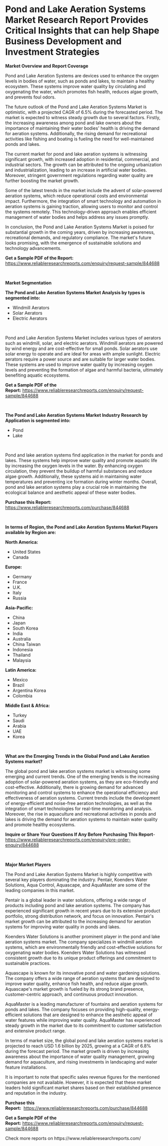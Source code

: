 <p><h1>Pond and Lake Aeration Systems Market Research Report Provides Critical Insights that can help Shape Business Development and Investment Strategies</h1></p><p><strong>Market Overview and Report Coverage</strong></p>
<p><p>Pond and Lake Aeration Systems are devices used to enhance the oxygen levels in bodies of water, such as ponds and lakes, to maintain a healthy ecosystem. These systems improve water quality by circulating and oxygenating the water, which promotes fish health, reduces algae growth, and prevents foul odors.</p><p>The future outlook of the Pond and Lake Aeration Systems Market is optimistic, with a projected CAGR of 6.5% during the forecasted period. The market is expected to witness steady growth due to several factors. Firstly, the increasing awareness among pond and lake owners about the importance of maintaining their water bodies' health is driving the demand for aeration systems. Additionally, the rising demand for recreational activities like fishing and boating is fueling the need for well-maintained ponds and lakes.</p><p>The current market for pond and lake aeration systems is witnessing significant growth, with increased adoption in residential, commercial, and industrial sectors. The growth can be attributed to the ongoing urbanization and industrialization, leading to an increase in artificial water bodies. Moreover, stringent government regulations regarding water quality are further boosting the market growth.</p><p>Some of the latest trends in the market include the advent of solar-powered aeration systems, which reduce operational costs and environmental impact. Furthermore, the integration of smart technology and automation in aeration systems is gaining traction, allowing users to monitor and control the systems remotely. This technology-driven approach enables efficient management of water bodies and helps address any issues promptly.</p><p>In conclusion, the Pond and Lake Aeration Systems Market is poised for substantial growth in the coming years, driven by increasing awareness, recreational demands, and regulatory compliance. The market's future looks promising, with the emergence of sustainable solutions and technology advancements.</p></p>
<p><strong>Get a Sample PDF of the Report:</strong> <a href="https://www.reliableresearchreports.com/enquiry/request-sample/844688">https://www.reliableresearchreports.com/enquiry/request-sample/844688</a></p>
<p>&nbsp;</p>
<p><strong>Market Segmentation</strong></p>
<p><strong>The Pond and Lake Aeration Systems Market Analysis by types is segmented into:</strong></p>
<p><ul><li>Windmill Aerators</li><li>Solar Aerators</li><li>Electric Aerators</li></ul></p>
<p>&nbsp;</p>
<p><p>Pond and Lake Aeration Systems Market includes various types of aerators such as windmill, solar, and electric aerators. Windmill aerators are powered by wind energy and are cost-effective for small ponds. Solar aerators use solar energy to operate and are ideal for areas with ample sunlight. Electric aerators require a power source and are suitable for larger water bodies. These systems are used to improve water quality by increasing oxygen levels and preventing the formation of algae and harmful bacteria, ultimately benefiting aquatic ecosystems.</p></p>
<p><strong>Get a Sample PDF of the Report:</strong>&nbsp;<a href="https://www.reliableresearchreports.com/enquiry/request-sample/844688">https://www.reliableresearchreports.com/enquiry/request-sample/844688</a></p>
<p>&nbsp;</p>
<p><strong>The Pond and Lake Aeration Systems Market Industry Research by Application is segmented into:</strong></p>
<p><ul><li>Pond</li><li>Lake</li></ul></p>
<p>&nbsp;</p>
<p><p>Pond and lake aeration systems find application in the market for ponds and lakes. These systems help improve water quality and promote aquatic life by increasing the oxygen levels in the water. By enhancing oxygen circulation, they prevent the buildup of harmful substances and reduce algae growth. Additionally, these systems aid in maintaining water temperatures and preventing ice formation during winter months. Overall, pond and lake aeration systems play a crucial role in maintaining the ecological balance and aesthetic appeal of these water bodies.</p></p>
<p><strong>Purchase this Report:</strong>&nbsp; <a href="https://www.reliableresearchreports.com/purchase/844688">https://www.reliableresearchreports.com/purchase/844688</a></p>
<p>&nbsp;</p>
<p><strong>In terms of Region, the Pond and Lake Aeration Systems Market Players available by Region are:</strong></p>
<p>
    <p> <strong> North America: </strong>
        <ul>
            <li>United States</li>
            <li>Canada</li>
        </ul>
        </p> 
    <p> <strong> Europe: </strong>
        <ul>
            <li>Germany</li>
            <li>France</li>
            <li>U.K.</li>
            <li>Italy</li>
            <li>Russia</li>
        </ul>
        </p> 
    <p> <strong> Asia-Pacific: </strong>
        <ul>
            <li>China</li>
            <li>Japan</li>
            <li>South Korea</li>
            <li>India</li>
            <li>Australia</li>
            <li>China Taiwan</li>
            <li>Indonesia</li>
            <li>Thailand</li>
            <li>Malaysia</li>
        </ul>
        </p> 
    <p> <strong> Latin America: </strong>
        <ul>
            <li>Mexico</li>
            <li>Brazil</li>
            <li>Argentina Korea</li>
            <li>Colombia</li>
        </ul>
        </p> 
    <p> <strong> Middle East & Africa: </strong>
        <ul>
            <li>Turkey</li>
            <li>Saudi</li>
            <li>Arabia</li>
            <li>UAE</li>
            <li>Korea</li>
        </ul>
    </p>
    </p>
<p>&nbsp;</p>
<p><strong>What are the Emerging Trends in the Global Pond and Lake Aeration Systems market?</strong></p>
<p><p>The global pond and lake aeration systems market is witnessing some emerging and current trends. One of the emerging trends is the increasing adoption of solar-powered aeration systems, as they are eco-friendly and cost-effective. Additionally, there is growing demand for advanced monitoring and control systems to enhance the operational efficiency and effectiveness of aeration systems. Current trends include the development of energy-efficient and noise-free aeration technologies, as well as the integration of smart technologies for real-time monitoring and analysis. Moreover, the rise in aquaculture and recreational activities in ponds and lakes is driving the demand for aeration systems to maintain water quality and promote healthy ecosystems.</p></p>
<p><strong>Inquire or Share Your Questions If Any Before Purchasing This Report</strong>- <a href="https://www.reliableresearchreports.com/enquiry/pre-order-enquiry/844688">https://www.reliableresearchreports.com/enquiry/pre-order-enquiry/844688</a></p>
<p>&nbsp;</p>
<p><strong>Major Market Players</strong></p>
<p><p>The Pond and Lake Aeration Systems Market is highly competitive with several key players dominating the industry. Pentair, Koenders Water Solutions, Aqua Control, Aquascape, and AquaMaster are some of the leading companies in this market.</p><p>Pentair is a global leader in water solutions, offering a wide range of products including pond and lake aeration systems. The company has experienced significant growth in recent years due to its extensive product portfolio, strong distribution network, and focus on innovation. Pentair's market growth can be attributed to the increasing demand for aeration systems for improving water quality in ponds and lakes.</p><p>Koenders Water Solutions is another prominent player in the pond and lake aeration systems market. The company specializes in windmill aeration systems, which are environmentally friendly and cost-effective solutions for oxygenating water bodies. Koenders Water Solutions has witnessed consistent growth due to its unique product offerings and commitment to sustainable practices.</p><p>Aquascape is known for its innovative pond and water gardening solutions. The company offers a wide range of aeration systems that are designed to improve water quality, enhance fish health, and reduce algae growth. Aquascape's market growth is fueled by its strong brand presence, customer-centric approach, and continuous product innovation.</p><p>AquaMaster is a leading manufacturer of fountains and aeration systems for ponds and lakes. The company focuses on providing high-quality, energy-efficient solutions that are designed to enhance the aesthetic appeal of water features while improving water quality. AquaMaster has experienced steady growth in the market due to its commitment to customer satisfaction and extensive product range.</p><p>In terms of market size, the global pond and lake aeration systems market is projected to reach USD 1.6 billion by 2025, growing at a CAGR of 6.8% during the forecast period. The market growth is driven by increasing awareness about the importance of water quality management, growing demand for aquaculture, and rising investments in landscaping and water feature installations.</p><p>It is important to note that specific sales revenue figures for the mentioned companies are not available. However, it is expected that these market leaders hold significant market shares based on their established presence and reputation in the industry.</p></p>
<p><strong>Purchase this Report:</strong>&nbsp;&nbsp;<a href="https://www.reliableresearchreports.com/purchase/844688">https://www.reliableresearchreports.com/purchase/844688</a></p>
<p></p>
<p><strong>Get a Sample PDF of the Report:</strong>&nbsp;<a href="https://www.reliableresearchreports.com/enquiry/request-sample/844688">https://www.reliableresearchreports.com/enquiry/request-sample/844688</a></p>
<p>Check more reports on https://www.reliableresearchreports.com/</p>